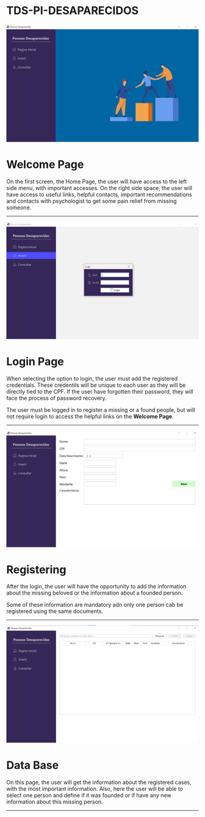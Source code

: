 # TDS-PI-DESAPARECIDOS

<img src="homePage.png">

<h1> Welcome Page </h1>
<p> On the first screen, the Home Page, the user will have access to the left side menu, with important accesses. On the right side space, the user will have access to useful links, helpful contacts, important recommendations and contacts with psychologist to get some pain relief from missing someone. </p>
<hr>

<img src="insertWithPassword.png">

<h1> Login Page </h1>
<p> When selecting the option to login, the user must add the registered credentials. These credentils will be unique to each user as they will be directly tied to the CPF. If the user have forgotten their password, they will face the process of password recovery. </p>
<p> The user must be logged in to register a missing or a found people, but will not require login to access the helpful links on the <b>Welcome Page</b>. </p>
<hr>

<img src="insertWithoutPassword.png">

<h1> Registering </h1>
<p> After the login, the user will have the opportunity to add the information about the missing beloved or the information about a founded person. </p>
<p> Some of these information are mandatory adn only one person cab be registered using the same documents. </p>
<hr>

<img src="Selectpage.png">

<h1> Data Base </h1>
<p> On this page, the user will get the information about the registered cases, with the most important information. Also, here the user will be able to select one person and define if it was founded or if have any new information about this missing person. </p>
<hr>
